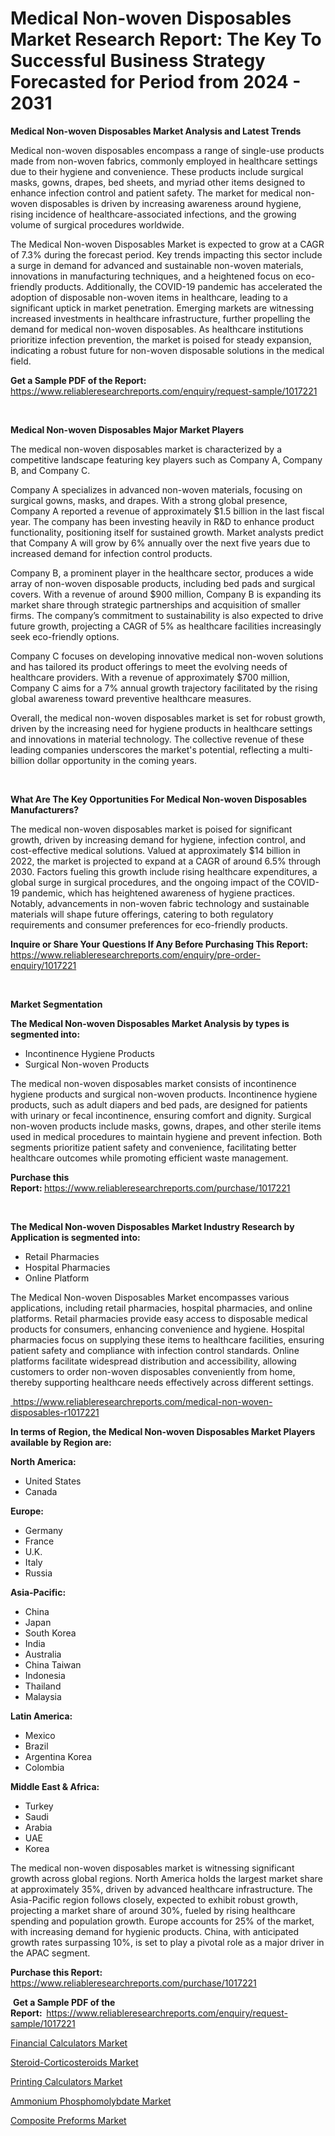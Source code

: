 <p><h1>Medical Non-woven Disposables Market Research Report: The Key To Successful Business Strategy Forecasted for Period from 2024 - 2031</h1></p><p><strong>Medical Non-woven Disposables Market Analysis and Latest Trends</strong></p>
<p><p>Medical non-woven disposables encompass a range of single-use products made from non-woven fabrics, commonly employed in healthcare settings due to their hygiene and convenience. These products include surgical masks, gowns, drapes, bed sheets, and myriad other items designed to enhance infection control and patient safety. The market for medical non-woven disposables is driven by increasing awareness around hygiene, rising incidence of healthcare-associated infections, and the growing volume of surgical procedures worldwide.</p><p>The Medical Non-woven Disposables Market is expected to grow at a CAGR of 7.3% during the forecast period. Key trends impacting this sector include a surge in demand for advanced and sustainable non-woven materials, innovations in manufacturing techniques, and a heightened focus on eco-friendly products. Additionally, the COVID-19 pandemic has accelerated the adoption of disposable non-woven items in healthcare, leading to a significant uptick in market penetration. Emerging markets are witnessing increased investments in healthcare infrastructure, further propelling the demand for medical non-woven disposables. As healthcare institutions prioritize infection prevention, the market is poised for steady expansion, indicating a robust future for non-woven disposable solutions in the medical field.</p></p>
<p><strong>Get a Sample PDF of the Report:&nbsp;</strong> <a href="https://www.reliableresearchreports.com/enquiry/request-sample/1017221">https://www.reliableresearchreports.com/enquiry/request-sample/1017221</a></p>
<p>&nbsp;</p>
<p><strong>Medical Non-woven Disposables Major Market Players</strong></p>
<p><p>The medical non-woven disposables market is characterized by a competitive landscape featuring key players such as Company A, Company B, and Company C.</p><p>Company A specializes in advanced non-woven materials, focusing on surgical gowns, masks, and drapes. With a strong global presence, Company A reported a revenue of approximately $1.5 billion in the last fiscal year. The company has been investing heavily in R&D to enhance product functionality, positioning itself for sustained growth. Market analysts predict that Company A will grow by 6% annually over the next five years due to increased demand for infection control products.</p><p>Company B, a prominent player in the healthcare sector, produces a wide array of non-woven disposable products, including bed pads and surgical covers. With a revenue of around $900 million, Company B is expanding its market share through strategic partnerships and acquisition of smaller firms. The company’s commitment to sustainability is also expected to drive future growth, projecting a CAGR of 5% as healthcare facilities increasingly seek eco-friendly options.</p><p>Company C focuses on developing innovative medical non-woven solutions and has tailored its product offerings to meet the evolving needs of healthcare providers. With a revenue of approximately $700 million, Company C aims for a 7% annual growth trajectory facilitated by the rising global awareness toward preventive healthcare measures.</p><p>Overall, the medical non-woven disposables market is set for robust growth, driven by the increasing need for hygiene products in healthcare settings and innovations in material technology. The collective revenue of these leading companies underscores the market's potential, reflecting a multi-billion dollar opportunity in the coming years.</p></p>
<p>&nbsp;</p>
<p><strong>What Are The Key Opportunities For Medical Non-woven Disposables Manufacturers?</strong></p>
<p><p>The medical non-woven disposables market is poised for significant growth, driven by increasing demand for hygiene, infection control, and cost-effective medical solutions. Valued at approximately $14 billion in 2022, the market is projected to expand at a CAGR of around 6.5% through 2030. Factors fueling this growth include rising healthcare expenditures, a global surge in surgical procedures, and the ongoing impact of the COVID-19 pandemic, which has heightened awareness of hygiene practices. Notably, advancements in non-woven fabric technology and sustainable materials will shape future offerings, catering to both regulatory requirements and consumer preferences for eco-friendly products.</p></p>
<p><strong>Inquire or Share Your Questions If Any Before Purchasing This Report:</strong> <a href="https://www.reliableresearchreports.com/enquiry/pre-order-enquiry/1017221">https://www.reliableresearchreports.com/enquiry/pre-order-enquiry/1017221</a></p>
<p>&nbsp;</p>
<p><strong>Market Segmentation</strong></p>
<p><strong>The Medical Non-woven Disposables Market Analysis by types is segmented into:</strong></p>
<p><ul><li>Incontinence Hygiene Products</li><li>Surgical Non-woven Products</li></ul></p>
<p><p>The medical non-woven disposables market consists of incontinence hygiene products and surgical non-woven products. Incontinence hygiene products, such as adult diapers and bed pads, are designed for patients with urinary or fecal incontinence, ensuring comfort and dignity. Surgical non-woven products include masks, gowns, drapes, and other sterile items used in medical procedures to maintain hygiene and prevent infection. Both segments prioritize patient safety and convenience, facilitating better healthcare outcomes while promoting efficient waste management.</p></p>
<p><strong>Purchase this Report:&nbsp;</strong><a href="https://www.reliableresearchreports.com/purchase/1017221">https://www.reliableresearchreports.com/purchase/1017221</a></p>
<p>&nbsp;</p>
<p><strong>The Medical Non-woven Disposables Market Industry Research by Application is segmented into:</strong></p>
<p><ul><li>Retail Pharmacies</li><li>Hospital Pharmacies</li><li>Online Platform</li></ul></p>
<p><p>The Medical Non-woven Disposables Market encompasses various applications, including retail pharmacies, hospital pharmacies, and online platforms. Retail pharmacies provide easy access to disposable medical products for consumers, enhancing convenience and hygiene. Hospital pharmacies focus on supplying these items to healthcare facilities, ensuring patient safety and compliance with infection control standards. Online platforms facilitate widespread distribution and accessibility, allowing customers to order non-woven disposables conveniently from home, thereby supporting healthcare needs effectively across different settings.</p></p>
<p><a href="https://www.reliableresearchreports.com/medical-non-woven-disposables-r1017221">&nbsp;https://www.reliableresearchreports.com/medical-non-woven-disposables-r1017221</a></p>
<p><strong>In terms of Region, the Medical Non-woven Disposables Market Players available by Region are:</strong></p>
<p>
    <p> <strong> North America: </strong>
        <ul>
            <li>United States</li>
            <li>Canada</li>
        </ul>
        </p> 
    <p> <strong> Europe: </strong>
        <ul>
            <li>Germany</li>
            <li>France</li>
            <li>U.K.</li>
            <li>Italy</li>
            <li>Russia</li>
        </ul>
        </p> 
    <p> <strong> Asia-Pacific: </strong>
        <ul>
            <li>China</li>
            <li>Japan</li>
            <li>South Korea</li>
            <li>India</li>
            <li>Australia</li>
            <li>China Taiwan</li>
            <li>Indonesia</li>
            <li>Thailand</li>
            <li>Malaysia</li>
        </ul>
        </p> 
    <p> <strong> Latin America: </strong>
        <ul>
            <li>Mexico</li>
            <li>Brazil</li>
            <li>Argentina Korea</li>
            <li>Colombia</li>
        </ul>
        </p> 
    <p> <strong> Middle East & Africa: </strong>
        <ul>
            <li>Turkey</li>
            <li>Saudi</li>
            <li>Arabia</li>
            <li>UAE</li>
            <li>Korea</li>
        </ul>
    </p>
    </p>
<p><p>The medical non-woven disposables market is witnessing significant growth across global regions. North America holds the largest market share at approximately 35%, driven by advanced healthcare infrastructure. The Asia-Pacific region follows closely, expected to exhibit robust growth, projecting a market share of around 30%, fueled by rising healthcare spending and population growth. Europe accounts for 25% of the market, with increasing demand for hygienic products. China, with anticipated growth rates surpassing 10%, is set to play a pivotal role as a major driver in the APAC segment.</p></p>
<p><strong>Purchase this Report: </strong><a href="https://www.reliableresearchreports.com/purchase/1017221">https://www.reliableresearchreports.com/purchase/1017221</a></p>
<p>&nbsp;<strong>Get a Sample PDF of the Report:&nbsp;&nbsp;</strong><a href="https://www.reliableresearchreports.com/enquiry/request-sample/1017221">https://www.reliableresearchreports.com/enquiry/request-sample/1017221</a></p>
<p><strong></strong></p>
<p><p><a href="https://www.linkedin.com/pulse/financial-calculators-market-overview-global-trends-future-mmise?trackingId=9%2FYy%2BzpYR0GEULJY49kNUQ%3D%3D">Financial Calculators Market</a></p><p><a href="https://github.com/ChristianClark406/Market-Research-Report-List-1/blob/main/steroid-corticosteroids-market.md">Steroid-Corticosteroids Market</a></p><p><a href="https://www.linkedin.com/pulse/deep-dive-printing-calculators-market-itstrends-segmentation-kwvle?trackingId=s8JSYIJ%2FRziqP8NGHfiCzA%3D%3D">Printing Calculators Market</a></p><p><a href="https://medium.com/@anggimontokjleb_6541/what-is-ammonium-phosphomolybdate-market-91d03b92aa0f">Ammonium Phosphomolybdate Market</a></p><p><a href="https://github.com/LacThu1/Market-Research-Report-List-1/blob/main/composite-preforms-market.md">Composite Preforms Market</a></p></p>
